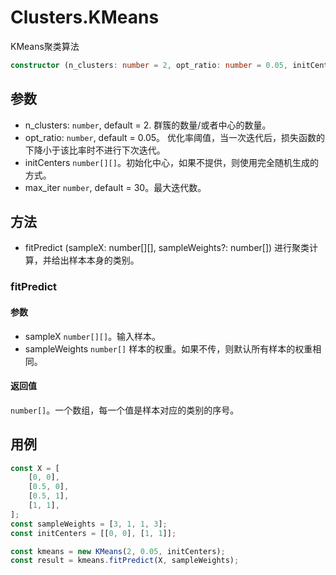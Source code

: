 # Clusters.KMeans

KMeans聚类算法

```ts
constructor (n_clusters: number = 2, opt_ratio: number = 0.05, initCenters?: number[][], max_iter: number = 30)
```

## 参数
+ n_clusters: `number`, default = 2. 群簇的数量/或者中心的数量。
+ opt_ratio: `number`, default = 0.05。 优化率阈值，当一次迭代后，损失函数的下降小于该比率时不进行下次迭代。
+ initCenters `number[][]`。初始化中心，如果不提供，则使用完全随机生成的方式。
+ max_iter `number`, default = 30。最大迭代数。

## 方法
+ fitPredict (sampleX: number[][], sampleWeights?: number[]) 进行聚类计算，并给出样本本身的类别。

### fitPredict

#### 参数
+ sampleX `number[][]`。输入样本。
+ sampleWeights `number[]` 样本的权重。如果不传，则默认所有样本的权重相同。

#### 返回值
`number[]`。一个数组，每一个值是样本对应的类别的序号。

## 用例
```js
const X = [
    [0, 0],
    [0.5, 0],
    [0.5, 1],
    [1, 1],
];
const sampleWeights = [3, 1, 1, 3];
const initCenters = [[0, 0], [1, 1]];

const kmeans = new KMeans(2, 0.05, initCenters);
const result = kmeans.fitPredict(X, sampleWeights);
```